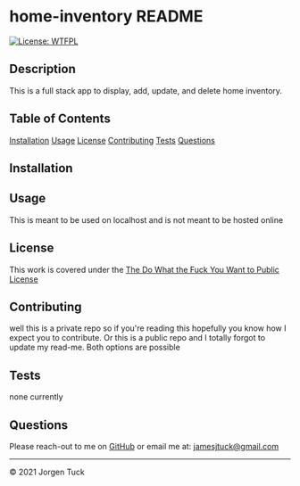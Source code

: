 # home-inventory README
[![License: WTFPL](https://img.shields.io/badge/License-WTFPL-brightgreen.svg)](http://www.wtfpl.net/about/)
## Description

This is a full stack app to display, add, update, and delete home inventory.

## Table of Contents

[Installation](#Installation)
[Usage](#Usage)
[License](#License)
[Contributing](#Contributing)
[Tests](#Tests)
[Questions](#Questions)

## Installation



## Usage

This is meant to be used on localhost and is not meant to be hosted online

## License

This work is covered under the [The Do What the Fuck You Want to Public License](http://www.wtfpl.net/about/)

## Contributing

well this is a private repo so if you're reading this hopefully you know how I expect you to contribute. Or this is a public repo and I totally forgot to update my read-me. Both options are possible

## Tests

none currently

## Questions

Please reach-out to me on [GitHub](http://www.github.com/jamesjtuckbc) or email me at: [jamesjtuck@gmail.com](mailto:jamesjtuck@gmail.com)

---
© 2021 Jorgen Tuck